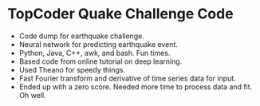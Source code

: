 # TopCoder Quake Challenge Code

- Code dump for earthquake challenge. 
- Neural network for predicting earthquake event. 
- Python, Java, C++, awk, and bash. Fun times.
- Based code from online tutorial on deep learning.
- Used Theano for speedy things.
- Fast Fourier transform and derivative of time series data for input.
- Ended up with a zero score. Needed more time to process data and fit. Oh well.

